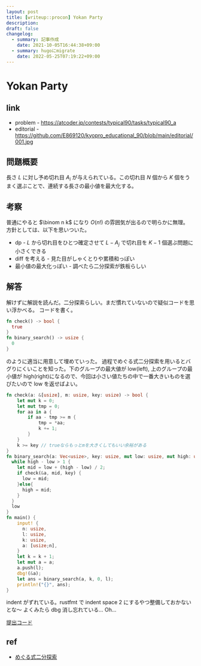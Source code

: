 ```yaml
---
layout: post
title: [writeup::procon] Yokan Party
description: 
draft: false
changelog:
  - summary: 記事作成
    date: 2021-10-05T16:44:38+09:00
  - summary: hugoにmigrate
    date: 2022-05-25T07:19:22+09:00
---
```


# Yokan Party

## link

- problem - https://atcoder.jp/contests/typical90/tasks/typical90_a
- editorial - https://github.com/E869120/kyopro_educational_90/blob/main/editorial/001.jpg

## 問題概要

長さ $L$ に対し予め切れ目 $A_i$ が与えられている。この切れ目 $N$ 個から $K$ 個をうまく選ぶことで、連続する長さの最小値を最大化する。

## 考察

普通にやると $\binom n k$ になり $O(n!)$ の雰囲気が出るので明らかに無理。
方針としては、以下を思いついた。

- dp - $L$ から切れ目をひとつ確定させて $L-A_j$ で切れ目を $K-1$ 個選ぶ問題に小さくできる
- diff を考える - 見た目がしゃくとりや累積和っぽい
- 最小値の最大化っぽい - 調べたら二分探索が鉄板らしい

## 解答

解けずに解説を読んだ。二分探索らしい。まだ慣れていないので疑似コードを思い浮かべる。
コードを書く。

```rust
fn check() -> bool {
  true
}
fn binary_search() -> usize {
  0
}
```

のように適当に用意して埋めていった。
過程でめぐる式二分探索を用いるとバグりにくいことを知った。下のグループの最大値が low(left), 上のグループの最小値が high(right)になるので、今回は小さい値たちの中で一番大きいものを選びたいので low を返せばよい。

```rust
fn check(a: &[usize], m: usize, key: usize) -> bool {
    let mut k = 0;
    let mut tmp = 0;
    for aa in a {
        if aa - tmp >= m {
            tmp = *aa;
            k += 1;
        }
    }
    k >= key // trueならもっとmを大きくしてもいい余裕がある
}
fn binary_search(a: Vec<usize>, key: usize, mut low: usize, mut high: usize) -> usize {
  while high - low > 1 {
    let mid = low + (high - low) / 2;
    if check(&a, mid, key) {
      low = mid;
    }else{
      high = mid;
    }
  }
  low
}
fn main() {
    input! {
      n: usize,
      l: usize,
      k: usize,
      a: [usize;n],
    }
    let k = k + 1;
    let mut a = a;
    a.push(l);
    dbg!(&a);
    let ans = binary_search(a, k, 0, l);
    println!("{}", ans);
}
```

indent がずれている。rustfmt で indent space 2 にするやつ整備しておかないとな〜
よくみたら dbg 消し忘れている... Oh...

[提出コード](https://atcoder.jp/contests/typical90/submissions/26365878)

## ref

- [めぐる式二分探索](https://qiita.com/drken/items/97e37dd6143e33a64c8c)